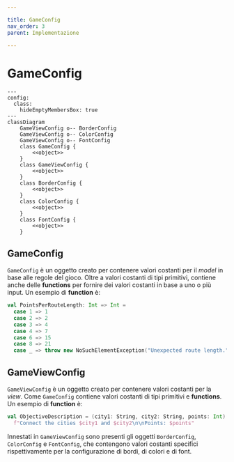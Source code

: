 ```yaml
---

title: GameConfig
nav_order: 3
parent: Implementazione

---
```


# GameConfig

```mermaid
---
config:
  class:
    hideEmptyMembersBox: true
---
classDiagram
    GameViewConfig o-- BorderConfig
    GameViewConfig o-- ColorConfig
    GameViewConfig o-- FontConfig
    class GameConfig {
        <<object>>
    }
    class GameViewConfig {
        <<object>>
    }
    class BorderConfig {
        <<object>>
    }
    class ColorConfig {
        <<object>>
    }
    class FontConfig {
        <<object>>
    }
```

## GameConfig

`GameConfig` è un oggetto creato per contenere valori costanti per il *model* in base alle regole del gioco. Oltre a
valori costanti di tipi primitivi, contiene anche delle **functions** per fornire dei valori costanti in base a uno o
più input. Un esempio di **function** è:
```scala
val PointsPerRouteLength: Int => Int =
  case 1 => 1
  case 2 => 2
  case 3 => 4
  case 4 => 7
  case 6 => 15
  case 8 => 21
  case _ => throw new NoSuchElementException("Unexpected route length.")
```

## GameViewConfig

`GameViewConfig` è un oggetto creato per contenere valori costanti per la *view*. Come `GameConfig` contiene valori
costanti di tipi primitivi e **functions**. Un esempio di **function** è:
```scala
val ObjectiveDescription = (city1: String, city2: String, points: Int) =>
  f"Connect the cities $city1 and $city2\n\nPoints: $points"
```
Innestati in `GameViewConfig` sono presenti gli oggetti `BorderConfig`, `ColorConfig` e `FontConfig`, che contengono
valori costanti specifici rispettivamente per la configurazione di bordi, di colori e di font.